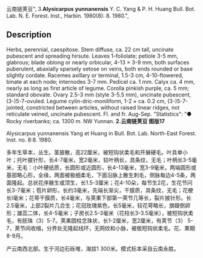 云南链荚豆",
3.**Alysicarpus yunnanensis** Y. C. Yang & P. H. Huang Bull. Bot. Lab. N. E. Forest. Inst., Harbin. 1980(8): 8. 1980.",

## Description
Herbs, perennial, caespitose. Stem diffuse, ca. 22 cm tall, uncinate pubescent and spreading hirsute. Leaves 1-foliolate; petiole 3-5 mm, glabrous; blade oblong or nearly orbicular, 4-13 × 3-9 mm, both surfaces puberulent, abaxially sparsely setose on veins, both ends rounded or base slightly cordate. Racemes axillary or terminal, 1.5-3 cm, 4-10-flowered, binate at each node; internodes 3-7 mm. Pedicel ca. 1 mm. Calyx ca. 4 mm, nearly as long as first article of legume. Corolla pinkish purple, ca. 5 mm; standard obovate. Ovary 2.5-3 mm (style 3-5.5 mm), uncinate pubescent, (3-)5-7-ovuled. Legume cylin-dric-moniliform, 1-2 × ca. 0.2 cm, (3-)5-7-jointed, constricted between articles, without raised linear ridges, not reticulate veined, uncinate pubescent. Fl. and fr. Aug-Sep.
  "Statistics": "● Rocky riverbanks; ca. 1300 m. NW Yunnan.
**2.云南链荚豆 图版17**

Alysicarpus yunnanensis Yang et Huang in Bull. Bot. Lab. North-East Forest. Inst. no. 8:8. 1980.

多年生草本，丛生。茎披散，高22厘米，被短钩状柔毛和开展硬毛。叶具单小叶；托叶披针形，长4-7毫米，宽2毫米，较叶柄长，具条纹，无毛；叶柄长3-5毫米，无毛：小叶硬纸质，长圆形或近圆形，长4-13毫米，宽3-9毫米，两端圆形或基部略心形，全缘，两面被极细柔毛，下面沿脉上散生刺毛，侧脉每边4-5条，两面隆起。总状花序腋生或顶生，长1.5-3厘米；花4-10朵，每节生2花，生花节问长3-7毫米；苞片卵形，长约3毫米，先端长渐尖，干膜质，具条纹，无毛；花梗长l毫米；花萼干膜质，长4毫米，与荚果下部第一荚节几等长，裂片披针形。长2.5毫米，上部2裂片几合生；花冠玫瑰紫色，长5毫米，较花萼略长，旗瓣倒卵形；雄蕊二体，长4-5毫米；子房长2.5-3毫米（花柱长3-3.5毫米），被短钩状柔毛，有胚珠（3）5-7。荚果圆柱念珠状，长1-2厘米，宽2厘米，有荚节（3） 5-7，荚节间收缩，分界处无隆起线环，无网纹和小脉，被极短钩状柔毛。花、果期8-9月。

产云南西北部。生于河边石砾堆，海拔1 300米。模式标本采自云南永胜。
